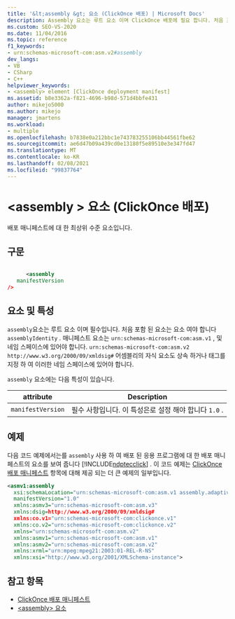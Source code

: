 ```yaml
---
title: '&lt;assembly &gt; 요소 (ClickOnce 배포) | Microsoft Docs'
description: Assembly 요소는 루트 요소 이며 ClickOnce 배포에 필요 합니다. 처음 포함 된 요소는 assemblyIdentity 요소 여야 합니다.
ms.custom: SEO-VS-2020
ms.date: 11/04/2016
ms.topic: reference
f1_keywords:
- urn:schemas-microsoft-com:asm.v2#assembly
dev_langs:
- VB
- CSharp
- C++
helpviewer_keywords:
- <assembly> element [ClickOnce deployment manifest]
ms.assetid: b8e3362a-f821-4696-b98d-571d4bbfe431
author: mikejo5000
ms.author: mikejo
manager: jmartens
ms.workload:
- multiple
ms.openlocfilehash: b7838e0a212bbc1e743783255106bb44561fbe62
ms.sourcegitcommit: ae6d47b09a439cd0e13180f5e89510e3e347fd47
ms.translationtype: MT
ms.contentlocale: ko-KR
ms.lasthandoff: 02/08/2021
ms.locfileid: "99837764"
---
```

# <a name="ltassemblygt-element-clickonce-deployment"></a>&lt;assembly &gt; 요소 (ClickOnce 배포)
배포 매니페스트에 대 한 최상위 수준 요소입니다.

## <a name="syntax"></a>구문

```xml

      <assembly  
   manifestVersion
/>
```

## <a name="elements-and-attributes"></a>요소 및 특성
 `assembly`요소는 루트 요소 이며 필수입니다. 처음 포함 된 요소는 요소 여야 합니다 `assemblyIdentity` . 매니페스트 요소는 `urn:schemas-microsoft-com:asm.v1` , 및 네임 스페이스에 있어야 합니다. `urn:schemas-microsoft-com:asm.v2` `http://www.w3.org/2000/09/xmldsig#` 어셈블리의 자식 요소도 상속 하거나 태그를 지정 하 여 이러한 네임 스페이스에 있어야 합니다.

 `assembly` 요소에는 다음 특성이 있습니다.

|attribute|Description|
|---------------|-----------------|
|`manifestVersion`|필수 사항입니다. 이 특성은로 설정 해야 합니다 `1.0` .|

## <a name="example"></a>예제
 다음 코드 예제에서는를 `assembly` 사용 하 여 배포 된 응용 프로그램에 대 한 배포 매니페스트의 요소를 보여 줍니다 [!INCLUDE[ndptecclick](../deployment/includes/ndptecclick_md.md)] . 이 코드 예제는 [ClickOnce 배포 매니페스트](../deployment/clickonce-deployment-manifest.md) 항목에 대해 제공 되는 더 큰 예제의 일부입니다.

```xml
<asmv1:assembly
  xsi:schemaLocation="urn:schemas-microsoft-com:asm.v1 assembly.adaptive.xsd"
  manifestVersion="1.0"
  xmlns:asmv3="urn:schemas-microsoft-com:asm.v3"
  xmlns:dsig=http://www.w3.org/2000/09/xmldsig#
  xmlns:co.v1="urn:schemas-microsoft-com:clickonce.v1"
  xmlns:co.v2="urn:schemas-microsoft-com:clickonce.v2"
  xmlns="urn:schemas-microsoft-com:asm.v2"
  xmlns:asmv1="urn:schemas-microsoft-com:asm.v1"
  xmlns:asmv2="urn:schemas-microsoft-com:asm.v2"
  xmlns:xrml="urn:mpeg:mpeg21:2003:01-REL-R-NS"
  xmlns:xsi="http://www.w3.org/2001/XMLSchema-instance">
```

## <a name="see-also"></a>참고 항목
- [ClickOnce 배포 매니페스트](../deployment/clickonce-deployment-manifest.md)
- [\<assembly> 요소](../deployment/assembly-element-clickonce-application.md)